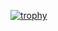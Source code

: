 [![trophy](https://github-profile-trophy.vercel.app/?JCharls1=ryo-ma)](https://github.com/ryo-ma/github-profile-trophy)

<!---
JCharls1/JCharls1 is a ✨ special ✨ repository because its `README.md` (this file) appears on your GitHub profile.
You can click the Preview link to take a look at your changes.
--->
